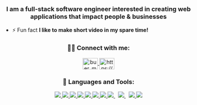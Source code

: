 
<!---
BachAmadou/BachAmadou is a ✨ special ✨ repository because its `README.md` (this file) appears on your GitHub profile.
You can click the Preview link to take a look at your changes.
--->

<!-- <h1 align="center"><img src="https://github.com/MazeBuer/MazeBuer/blob/main/SWEBanner.png"> -->


<h3 align="center">I am a full-stack software engineer interested in creating web applications that impact people & businesses</h3>


- ⚡ Fun fact **I like to make short video in my spare time!**

<h3 align="center">👨‍💻 Connect with me:</h3>
<p align="center">
<a align="center" href="https://twitter.com/BachirA22732750" target="blank"><img align="center" src="https://raw.githubusercontent.com/rahuldkjain/github-profile-readme-generator/master/src/images/icons/Social/twitter.svg" alt="buer_maze" height="30" width="40" />
 </a>
<a align="center" href="https://www.linkedin.com/in/bachir-amadou/" target="blank"><img align="center" src="https://raw.githubusercontent.com/rahuldkjain/github-profile-readme-generator/master/src/images/icons/Social/linked-in-alt.svg" alt="https://www.linkedin.com/in/bachir-amadou/" height="30" width="40" />
</a>
<p>


 <h3 align="center">🚀 Languages and Tools:</h3>
<p align="center">
<a href="https://www.java.com" target="_blank"> <img src="https://img.icons8.com/color/48/000000/java-coffee-cup-logo.png"/> </a>
<a href="https://reactjs.org/" target="_blank"> <img src="https://img.icons8.com/color/48/000000/react-native.png"/> </a>
<a href="https://developer.mozilla.org/en-US/docs/Web/JavaScript" target="_blank"> <img src="https://img.icons8.com/color/48/000000/javascript.png"/> </a>
<a href="https://www.w3.org/html/" target="_blank"> <img src="https://img.icons8.com/color/48/000000/html-5.png"/> </a>
<a href="https://www.w3schools.com/css/" target="_blank"> <img src="https://img.icons8.com/color/48/000000/css3.png"/> </a>
<a href="https://getbootstrap.com" target="_blank"> <img src="https://img.icons8.com/color/48/000000/bootstrap.png"/> </a>
<a href="https://www.python.org" target="_blank"> <img src="https://img.icons8.com/color/48/000000/python.png"/> </a>
<a style="padding-right:8px;" href="https://nodejs.org" target="_blank"> <img src="https://img.icons8.com/color/48/000000/nodejs.png"/> </a>
<a style="padding-right:8px;" href="https://www.mysql.com/" target="_blank"> <img src="https://img.icons8.com/fluent/50/000000/mysql-logo.png"/> </a>
<a href="https://git-scm.com/" target="_blank"> <img src="https://img.icons8.com/color/48/000000/git.png"/> </a>
<a href="https://redux.js.org" target="_blank"> <img src="https://img.icons8.com/color/48/000000/redux.png"/> </a>
</p


<table bordercolor="#ff69b4">


</table>

